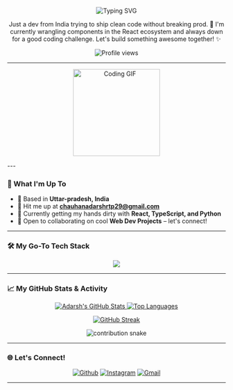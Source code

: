 <p align="center">
  <img src="https://readme-typing-svg.demolab.com?font=Fira+Code&size=35&pause=1000&color=30A3DC&center=true&vCenter=true&width=490&lines=Hey+there%2C+I'm+Adarsh+%F0%9F%91%8B;Coder+by+day%2C+dreamer+by+night!;Building+cool+stuff+for+the+web." alt="Typing SVG" />
</p>

<p align="center">
  Just a dev from India trying to ship clean code without breaking prod. 🚀 I'm currently wrangling components in the React ecosystem and always down for a good coding challenge. Let's build something awesome together! ✨
</p>

<p align="center">
  <img src="https://komarev.com/ghpvc/?username=Mr1ARC&label=PROFILE+VIEWS&color=0e75b6&style=flat" alt="Profile views" />
</p>

---
<p align="center">
  <img src="https://media.giphy.com/media/v1.Y2lkPTc5MGI3NjExOHY5a2N4ZzVjZ2w3OXk3c2k1M2ZqMm1hcTc4MzBnbXkyajM5YnVoeSZlcD12MV9naWZzX3NlYXJjaCZjdD1n/12q7JyfK1UolW0/giphy.gif" width="200" height="200" alt="Coding GIF" />
</p>
---

### 🚀 What I'm Up To

* 📍  Based in **Uttar-pradesh, India**
* 📧  Hit me up at **chauhanadarshrtp29@gmail.com**
* 🧠  Currently getting my hands dirty with **React, TypeScript, and Python**
* 🤝  Open to collaborating on cool **Web Dev Projects** – let's connect\!

---

### 🛠️ My Go-To Tech Stack

<p align="center">
  <a href="https://skillicons.dev">
    <img src="https://skillicons.dev/icons?i=html,css,tailwind,js,react,python,ts,nextjs,go,rust&perline=6" />
  </a>
</p>

---

### 📈 My GitHub Stats & Activity

<p align="center">
  <a href="https://github.com/Mr1ARC">
    <img src="https://github-readme-stats.vercel.app/api?username=Mr1ARC&show_icons=true&theme=vision-friendly-dark&hide_border=true&count_private=true" alt="Adarsh's GitHub Stats" />
  </a>
  <a href="https://github.com/Mr1ARC">
    <img src="https://github-readme-stats.vercel.app/api/top-langs/?username=Mr1ARC&layout=compact&theme=vision-friendly-dark&hide_border=true" alt="Top Languages" />
  </a>
</p>

<p align="center">
  <a href="https://github.com/Mr1ARC">
    <img src="https://streak-stats.demolab.com/?user=Mr1ARC&theme=dark&hide_border=true" alt="GitHub Streak" />
  </a>
</p>

<p align="center">
  <img src="https://raw.githubusercontent.com/Mr1ARC/Mr1ARC/output/github-contribution-grid-snake.svg" alt="contribution snake" />
</p>

---

### 🌐 Let's Connect\!

<p align="center">
  <a href="https://github.com/Mr1ARC" target="_blank"><img alt="Github" src="https://img.shields.io/badge/GitHub-100000?style=for-the-badge&logo=github&logoColor=white" /></a>
  <a href="https://www.instagram.com/_adarsh.exe/" target="_blank"><img alt="Instagram" src="https://img.shields.io/badge/Instagram-E4405F?style=for-the-badge&logo=instagram&logoColor=white" /></a>
  <a href="mailto:chauhanadarshrtp29@gmail.com" target="_blank"><img alt="Gmail" src="https://img.shields.io/badge/Gmail-D14836?style=for-the-badge&logo=gmail&logoColor=white" /></a>
</p>

---

<p align="center">
  <img src="